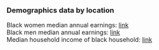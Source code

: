 ### Demographics data by location

Black women median annual earnings: [link](blackWomenMedianAnnualEarnings/main)  
Black men median annual earnings: [link](blackMenMedianAnnualEarnings/main)  
Median household income of black household: [link](medianHouseholdIncomeBlackHouseholds/main)
